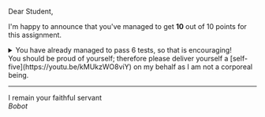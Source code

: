 Dear Student,

I'm happy to announce that you've managed to get **10** out of 10 points for this assignment.
<details><summary>You have already managed to pass 6 tests, so that is encouraging!</summary>&emsp;☑&nbsp;[2p] Solver properly adds artificial variables<br>&emsp;☑&nbsp;[2p] Solver properly presolves initial tableau<br>&emsp;☑&nbsp;[2p] Solver should properly checks if art vars positive<br>&emsp;☑&nbsp;[2p] Solver properly restores initial tableau<br>&emsp;☑&nbsp;[1p] Example 04 finds correct solution<br>&emsp;☑&nbsp;[1p] Example 05 should be infeasible</details>
You should be proud of yourself; therefore please deliver yourself a [self-five](https://youtu.be/kMUkzWO8viY) on my behalf as I am not a corporeal being.

-----------
I remain your faithful servant\
_Bobot_